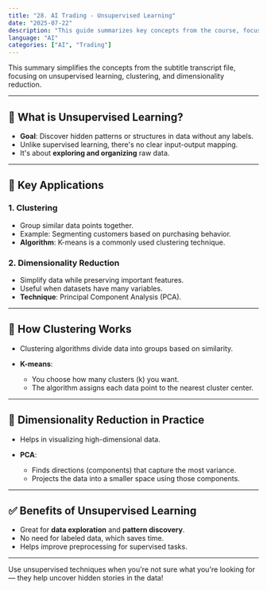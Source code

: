 ```yaml
---
title: "28. AI Trading - Unsupervised Learning"
date: "2025-07-22"
description: "This guide summarizes key concepts from the course, focused on unsupervised learning, clustering, and dimensionality reduction."
language: "AI"
categories: ["AI", "Trading"]
---
```


This summary simplifies the concepts from the subtitle transcript file, focusing on unsupervised learning, clustering, and dimensionality reduction.

---

## 🧠 What is Unsupervised Learning?

- **Goal**: Discover hidden patterns or structures in data without any labels.
- Unlike supervised learning, there's no clear input-output mapping.
- It's about **exploring and organizing** raw data.

---

## 🧩 Key Applications

### 1. **Clustering**

- Group similar data points together.
- Example: Segmenting customers based on purchasing behavior.
- **Algorithm**: K-means is a commonly used clustering technique.

### 2. **Dimensionality Reduction**

- Simplify data while preserving important features.
- Useful when datasets have many variables.
- **Technique**: Principal Component Analysis (PCA).

---

## 🧮 How Clustering Works

- Clustering algorithms divide data into groups based on similarity.
- **K-means**:

  - You choose how many clusters (k) you want.
  - The algorithm assigns each data point to the nearest cluster center.

---

## 🔻 Dimensionality Reduction in Practice

- Helps in visualizing high-dimensional data.
- **PCA**:

  - Finds directions (components) that capture the most variance.
  - Projects the data into a smaller space using those components.

---

## ✅ Benefits of Unsupervised Learning

- Great for **data exploration** and **pattern discovery**.
- No need for labeled data, which saves time.
- Helps improve preprocessing for supervised tasks.

---

Use unsupervised techniques when you're not sure what you're looking for — they help uncover hidden stories in the data!
